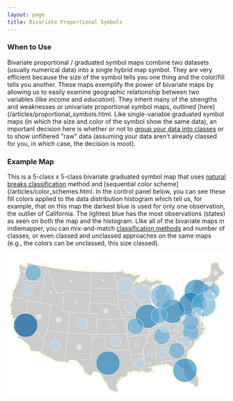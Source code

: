 ```yaml
---
layout: page
title: Bivariate Proportional Symbols
---
```


### When to Use

Bivariate proportional / graduated symbol maps combine two datasets (usually numerical data) into a single hybrid map symbol. They are very efficient because the size of the symbol tells you one thing and the color/fill tells you another. These maps exemplify the power of bivariate maps by allowing us to easily examine geographic relationship between two variables (like _income_ and _education_). They inherit many of the strengths and weaknesses or univariate proportional symbol maps, outlined [here](/articles/proportional_symbols.html. Like single-variable graduated symbol maps (in which the size and color of the symbol show the same data), an important decision here is whether or not to [group your data into classes](/articles/classification.html) or to show unfiltered "raw" data (assuming your data aren't already classed for you, in which case, the decision is moot).

### Example Map

This is a 5-class x 5-class bivariate graduated symbol map that uses [natural breaks classification](/articles/classification.html) method and [sequential color scheme](/articles/color_schemes.html. In the control panel below, you can see these fill colors applied to the data distribution histogram which tell us, for example, that on this map the darkest blue is used for only one observation, the outlier of California. The lightest blue has the most observations (states) as seen on both the map and the histogram. LIke all of the bivariate maps in indiemapper, you can mix-and-match [classification methods](/articles/classification.html) and number of classes, or even classed and unclassed approaches on the same maps (e.g., the colors can be unclassed, this size classed).

![](/images/bivariate_prop.jpg)
